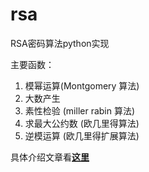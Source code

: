 # rsa
RSA密码算法python实现

主要函数：

1. 模幂运算(Montgomery 算法) 
2. 大数产生
3. 素性检验 (miller rabin 算法)
4. 求最大公约数 (欧几里得算法)
5. 逆模运算 (欧几里得扩展算法)

具体介绍文章看[**这里**](https://xiaogeng.top/cipher/83.html)
